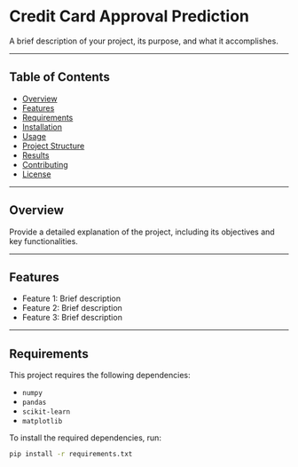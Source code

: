 # **Credit Card Approval Prediction**

A brief description of your project, its purpose, and what it accomplishes.

---

## **Table of Contents**

- [Overview](#overview)
- [Features](#features)
- [Requirements](#requirements)
- [Installation](#installation)
- [Usage](#usage)
- [Project Structure](#project-structure)
- [Results](#results)
- [Contributing](#contributing)
- [License](#license)

---

## **Overview**

Provide a detailed explanation of the project, including its objectives and key functionalities.

---

## **Features**

- Feature 1: Brief description
- Feature 2: Brief description
- Feature 3: Brief description

---

## **Requirements**

This project requires the following dependencies:
- `numpy`
- `pandas`
- `scikit-learn`
- `matplotlib`

To install the required dependencies, run:
```bash
pip install -r requirements.txt
